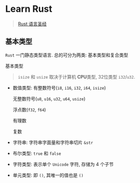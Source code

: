 # Learn Rust

> [Rust 语言圣经](https://course.rs/about-book.html)

## 基本类型

`Rust` 一门静态类型语言. 总的可分为两类: 基本类型和复合类型

基本类型

> `isize` 和 `usize` 取决于计算机 **CPU**类型, 32位类型 `i32`/`u32`.

- 数值类型:
  有整数符号(`i8`, `i16`, `i32`, `i64`, `isize`)

  无整数符号(`u8`, `u16`, `u32`, `u64`, `usize`)

  浮点数(`f32`, `f64`)

  有理数

  复数

- 字符串: 字符串字面量和字符串切片 `&str`

- 布尔类型: `true` 和 `false`

- 字符类型: 表示单个 `Unicode` 字符, 存储为 4 个子节

- 单元类型: 即 `()`, 其唯一的值也是 `()`
